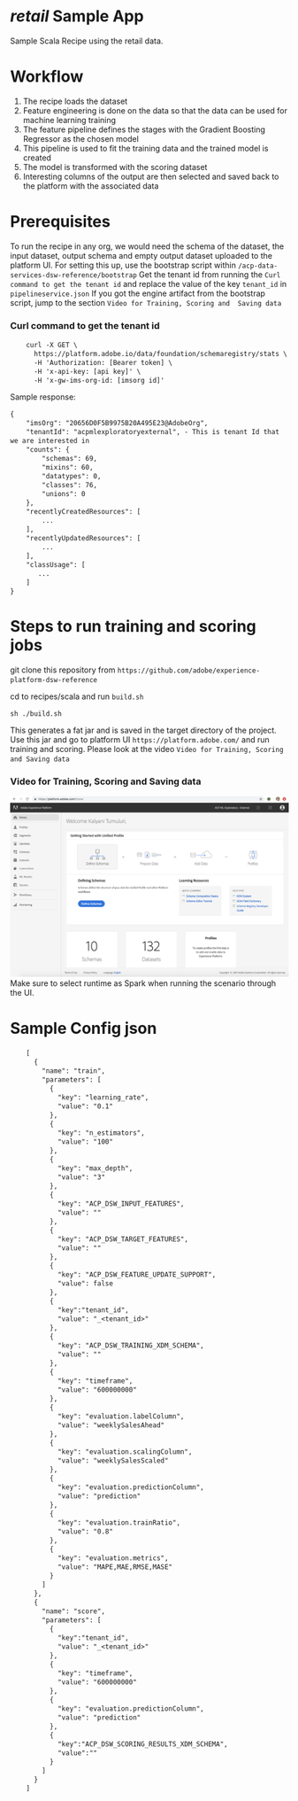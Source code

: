 # _retail_ Sample App

Sample Scala Recipe using the retail data.

# Workflow
 
1. The recipe loads the dataset
2. Feature engineering is done on the data so that the data can be used for machine learning training 
3. The feature pipeline defines the stages with the Gradient Boosting Regressor as the chosen model
4. This pipeline is used to fit the training data and the trained model is created
5. The model is transformed with the scoring dataset
6. Interesting columns of the output are then selected and saved back to the platform with the associated data

# Prerequisites

To run the recipe in any org, we would need the schema of the dataset, the input dataset, 
output schema and empty output dataset uploaded to the platform UI. For setting this up, use the bootstrap script 
within `/acp-data-services-dsw-reference/bootstrap`
Get the tenant id from running the `Curl command to get the tenant id` and replace the value of the key `tenant_id` in `pipelineservice.json` 
If you got the engine artifact from the bootstrap script, jump to the section `Video for Training, Scoring and 
Saving data` 

### Curl command to get the tenant id

```
    curl -X GET \
      https://platform.adobe.io/data/foundation/schemaregistry/stats \
      -H 'Authorization: [Bearer token] \
      -H 'x-api-key: [api key]' \
      -H 'x-gw-ims-org-id: [imsorg id]'
``` 
 
 Sample response:
 
 ```
 {
     "imsOrg": "20656D0F5B9975B20A495E23@AdobeOrg",
     "tenantId": "acpmlexploratoryexternal", - This is tenant Id that we are interested in
     "counts": {
         "schemas": 69,
         "mixins": 60,
         "datatypes": 0,
         "classes": 76,
         "unions": 0
     },
     "recentlyCreatedResources": [
         ...
     ],
     "recentlyUpdatedResources": [
         ...
     ],
     "classUsage": [
     	...
     ]   
 }
 ```

# Steps to run training and scoring jobs
git clone this repository from `https://github.com/adobe/experience-platform-dsw-reference`

cd to recipes/scala and run `build.sh` 

```
sh ./build.sh
```

This generates a fat jar and is saved in the target directory of the project. 
Use this jar and go to platform UI `https://platform.adobe.com/` and run training and scoring. 
Please look at the video `Video for Training, Scoring and Saving data`

### Video for Training, Scoring and Saving data
[![Watch the video](../../docs/images/HomePage.png)](https://youtu.be/Ob_o0FgRXU4)
Make sure to select runtime as Spark when running the scenario through the UI.

# Sample Config json
        [
          {
            "name": "train",
            "parameters": [
              {
                "key": "learning_rate",
                "value": "0.1"
              },
              {
                "key": "n_estimators",
                "value": "100"
              },
              {
                "key": "max_depth",
                "value": "3"
              },
              {
                "key": "ACP_DSW_INPUT_FEATURES",
                "value": ""
              },
              {
                "key": "ACP_DSW_TARGET_FEATURES",
                "value": ""
              },
              {
                "key": "ACP_DSW_FEATURE_UPDATE_SUPPORT",
                "value": false
              },
              {
                "key":"tenant_id",
                "value": "_<tenant_id>"
              },
              {
                "key": "ACP_DSW_TRAINING_XDM_SCHEMA",
                "value": ""
              },
              {
                "key": "timeframe",
                "value": "600000000"
              },
              {
                "key": "evaluation.labelColumn",
                "value": "weeklySalesAhead"
              },
              {
                "key": "evaluation.scalingColumn",
                "value": "weeklySalesScaled"
              },
              {
                "key": "evaluation.predictionColumn",
                "value": "prediction"
              },
              {
                "key": "evaluation.trainRatio",
                "value": "0.8"
              },
              {
                "key": "evaluation.metrics",
                "value": "MAPE,MAE,RMSE,MASE"
              }
            ]
          },
          {
            "name": "score",
            "parameters": [
              {
                "key":"tenant_id",
                "value": "_<tenant_id>"
              },
              {
                "key": "timeframe",
                "value": "600000000"
              },
              {
                "key": "evaluation.predictionColumn",
                "value": "prediction"
              },
              {
                "key":"ACP_DSW_SCORING_RESULTS_XDM_SCHEMA",
                "value":""
              }
            ]
          }
        ]
